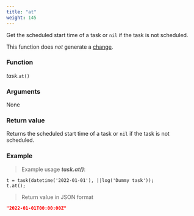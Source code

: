 ```yaml
---
title: "at"
weight: 145
---
```


Get the scheduled start time of a task or `nil` if the task is not scheduled.

This function does *not* generate a [change](../../../overview/changes).

### Function

*task*.`at()`

### Arguments

None

### Return value

Returns the scheduled start time of a task or `nil` if the task is not scheduled.

### Example

> Example usage ***task.at()***:

```thingsdb,json_response
t = task(datetime('2022-01-01'), ||log('Dummy task'));
t.at();
```

> Return value in JSON format

```json
"2022-01-01T00:00:00Z"
```
